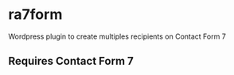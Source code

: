 # ra7form
 Wordpress plugin to create multiples recipients on Contact Form 7
 
 ## Requires Contact Form 7
